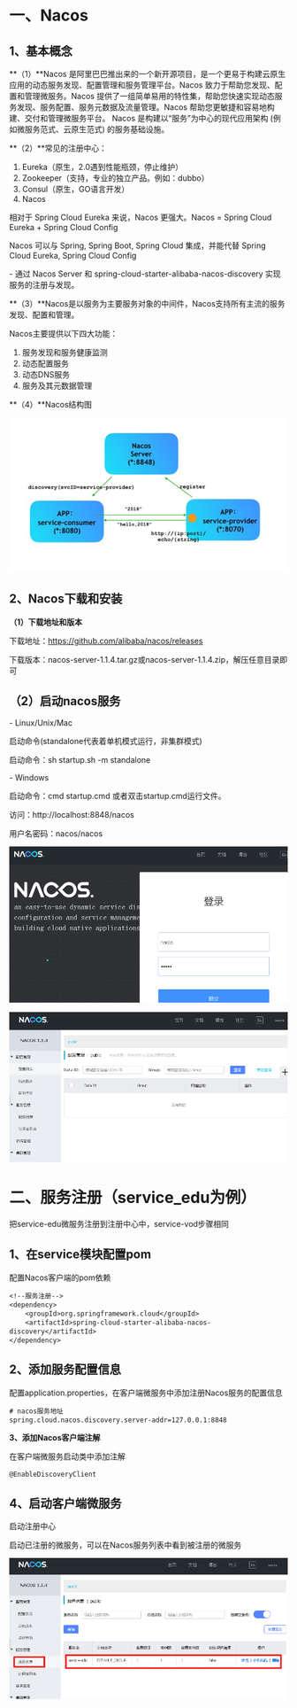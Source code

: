 # 一、Nacos

## 1、基本概念

**（1）**Nacos 是阿里巴巴推出来的一个新开源项目，是一个更易于构建云原生应用的动态服务发现、配置管理和服务管理平台。Nacos
致力于帮助您发现、配置和管理微服务。Nacos 提供了一组简单易用的特性集，帮助您快速实现动态服务发现、服务配置、服务元数据及流量管理。Nacos
帮助您更敏捷和容易地构建、交付和管理微服务平台。 Nacos 是构建以“服务”为中心的现代应用架构 (例如微服务范式、云原生范式)
的服务基础设施。

**（2）**常见的注册中心：

1. Eureka（原生，2.0遇到性能瓶颈，停止维护）
2. Zookeeper（支持，专业的独立产品。例如：dubbo）
3. Consul（原生，GO语言开发）
4. Nacos

相对于 Spring Cloud Eureka 来说，Nacos 更强大。Nacos = Spring Cloud Eureka + Spring Cloud Config

Nacos 可以与 Spring, Spring Boot, Spring Cloud 集成，并能代替 Spring Cloud Eureka, Spring Cloud Config

\- 通过 Nacos Server 和 spring-cloud-starter-alibaba-nacos-discovery 实现服务的注册与发现。

**（3）**Nacos是以服务为主要服务对象的中间件，Nacos支持所有主流的服务发现、配置和管理。

Nacos主要提供以下四大功能：

1. 服务发现和服务健康监测
2. 动态配置服务
3. 动态DNS服务
4. 服务及其元数据管理

**（4）**Nacos结构图

![img](./assets/6e5b55f7-3252-4dea-81e9-e0ffd86987b4.jpg)

## 2、Nacos下载和安装

**（1）下载地址和版本**

下载地址：https://github.com/alibaba/nacos/releases

下载版本：nacos-server-1.1.4.tar.gz或nacos-server-1.1.4.zip，解压任意目录即可

## （2）启动nacos服务

\- Linux/Unix/Mac

启动命令(standalone代表着单机模式运行，非集群模式)

启动命令：sh startup.sh -m standalone

\- Windows

启动命令：cmd startup.cmd 或者双击startup.cmd运行文件。

访问：http://localhost:8848/nacos

用户名密码：nacos/nacos

![img](./assets/61a73801-aa89-43d2-ae67-1f66e9e862e2.png)

![img](./assets/70fbe767-f4fa-4c31-ac9f-b6b5adba6377.png)

# 二、服务注册（service_edu为例）

把service-edu微服务注册到注册中心中，service-vod步骤相同

## 1、在service模块配置pom

配置Nacos客户端的pom依赖

```
<!--服务注册-->
<dependency>
    <groupId>org.springframework.cloud</groupId>
    <artifactId>spring-cloud-starter-alibaba-nacos-discovery</artifactId>
</dependency>
```

## 2、添加服务配置信息

配置application.properties，在客户端微服务中添加注册Nacos服务的配置信息

```
# nacos服务地址
spring.cloud.nacos.discovery.server-addr=127.0.0.1:8848
```

**3、添加Nacos客户端注解**

在客户端微服务启动类中添加注解

```
@EnableDiscoveryClient
```

## **4、启动客户端微服务**

启动注册中心

启动已注册的微服务，可以在Nacos服务列表中看到被注册的微服务

![img](./assets/e61822a5-f8db-4ea3-b54e-df6ee00b886e.png)
